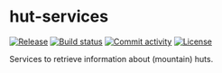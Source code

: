 # hut-services

[![Release](https://img.shields.io/github/v/release/wodore/hut-services)](https://img.shields.io/github/v/release/wodore/hut-services)
[![Build status](https://img.shields.io/github/actions/workflow/status/wodore/hut-services/main.yml?branch=main)](https://github.com/wodore/hut-services/actions/workflows/main.yml?query=branch%3Amain)
[![Commit activity](https://img.shields.io/github/commit-activity/m/wodore/hut-services)](https://img.shields.io/github/commit-activity/m/wodore/hut-services)
[![License](https://img.shields.io/github/license/wodore/hut-services)](https://img.shields.io/github/license/wodore/hut-services)

Services to retrieve information about (mountain) huts.
